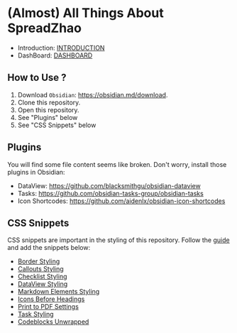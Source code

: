 # (Almost) All Things About SpreadZhao

* Introduction: [INTRODUCTION](INTRODUCTION.md)
* DashBoard: [DASHBOARD](DASHBOARD.md)

## How to Use ?

1. Download `Obsidian`: https://obsidian.md/download.
2. Clone this repository.
3. Open this repository.
4. See "Plugins" below
5. See "CSS Snippets" below

## Plugins

You will find some file content seems like broken. Don't worry, install those plugins in Obsidian:

* DataView: https://github.com/blacksmithgu/obsidian-dataview
* Tasks: https://github.com/obsidian-tasks-group/obsidian-tasks
* Icon Shortcodes: https://github.com/aidenlx/obsidian-icon-shortcodes

## CSS Snippets

CSS snippets are important in the styling of this repository. Follow the [guide](https://help.obsidian.md/Extending+Obsidian/CSS+snippets) and add the snippets below:

* [Border Styling](resources/spread-border.css)
* [Callouts Styling](resources/spread-callouts.css)
* [Checklist Styling](resources/spread-checklist.css)
* [DataView Styling](resources/spread-dataview.css)
* [Markdown Elements Styling](resources/spread-elements.css)
* [Icons Before Headings](resources/spread-headings-icon.css)
* [Print to PDF Settings](resources/spread-print.css)
* [Task Styling](resources/spread-task-p0.css)
* [Codeblocks Unwrapped](resources/spread-unwrap.css)